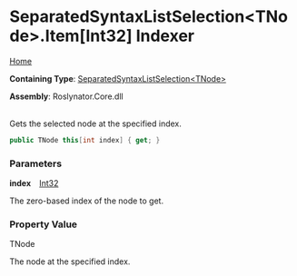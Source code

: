 # SeparatedSyntaxListSelection\<TNode>\.Item\[Int32\] Indexer

[Home](../../../README.md)

**Containing Type**: [SeparatedSyntaxListSelection\<TNode>](../README.md)

**Assembly**: Roslynator\.Core\.dll

\
Gets the selected node at the specified index\.

```csharp
public TNode this[int index] { get; }
```

### Parameters

**index** &ensp; [Int32](https://docs.microsoft.com/en-us/dotnet/api/system.int32)

The zero\-based index of the node to get\. 

### Property Value

TNode

The node at the specified index\.